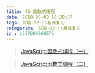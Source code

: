 ```yaml
---
title: 46-函数式编程
date: 2018-05-03 10:28:37
tags: 前端-02-js基础复习
categories: 前端-02-js基础复习
id : 1537686966575
---
```

> [JavaScript函数式编程（一）](https://zhuanlan.zhihu.com/p/21714695)

> [JavaScript函数式编程（二）](https://zhuanlan.zhihu.com/p/21926955)